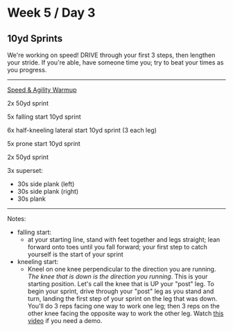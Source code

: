 # Week 5 / Day 3

## 10yd Sprints
We're working on speed! DRIVE through your first 3 steps, then lengthen your stride. If you're able, have someone time you; try to beat your times as you progress.

---------

[Speed & Agility Warmup](./speed_warmup.md)

2x 50yd sprint

5x falling start 10yd sprint

6x half-kneeling lateral start 10yd sprint (3 each leg)

5x prone start 10yd sprint

2x 50yd sprint

3x superset:
- 30s side plank (left)
- 30s side plank (right)
- 30s plank

---------

Notes:
- falling start:
  - at your starting line, stand with feet together and legs straight; lean forward onto toes until you fall forward; your first step to catch yourself is the start of your sprint
- kneeling start:
  - Kneel on one knee perpendicular to the direction you are running. *The knee that is down is the direction you running*. This is your starting position. Let's call the knee that is UP your "post" leg. To begin your sprint, drive through your "post" leg as you stand and turn, landing the first step of your sprint on the leg that was down. You'll do 3 reps facing one way to work one leg; then 3 reps on the other knee facing the opposite way to work the other leg. Watch [this video](https://youtu.be/cCtnoWZzkx4) if you need a demo.